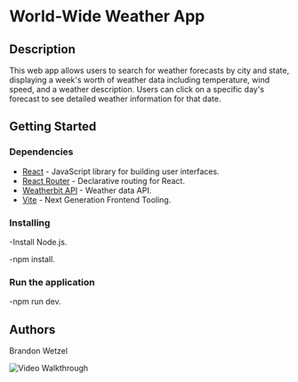 # World-Wide Weather App


## Description

This web app allows users to search for weather forecasts by city and state, displaying a week's worth of weather data including temperature, wind speed, and a weather description. Users can click on a specific day's forecast to see detailed weather information for that date.


## Getting Started

### Dependencies

- [React](https://reactjs.org/) - JavaScript library for building user interfaces.
- [React Router](https://reactrouter.com/) - Declarative routing for React.
- [Weatherbit API](https://www.weatherbit.io/) - Weather data API.
- [Vite](https://vitejs.dev/) - Next Generation Frontend Tooling.


### Installing

-Install Node.js.

-npm install.

### Run the application
-npm run dev.

## Authors
Brandon Wetzel





<img src='public\Screen Recording - Apr 14, 2024.gif' title='Video Walkthrough' width='' alt='Video Walkthrough' />












